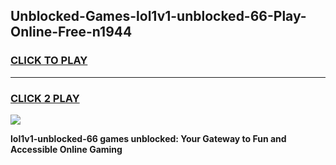 
## Unblocked-Games-lol1v1-unblocked-66-Play-Online-Free-n1944
<h3>
<a href="https://premium76.site?title=lol1v1-unblocked-66&ref=26A">CLICK TO PLAY</a></h3>
<hr>

<h3>
<a href="https://premium76.site?title=lol1v1-unblocked-66&ref=26A">CLICK 2 PLAY</a>
  
</h3>

<a href="https://premium76.site?title=lol1v1-unblocked-66&ref=26A"><img src="https://clearcache.store/games.png"></a>


**lol1v1-unblocked-66 games unblocked: Your Gateway to Fun and Accessible Online Gaming**
